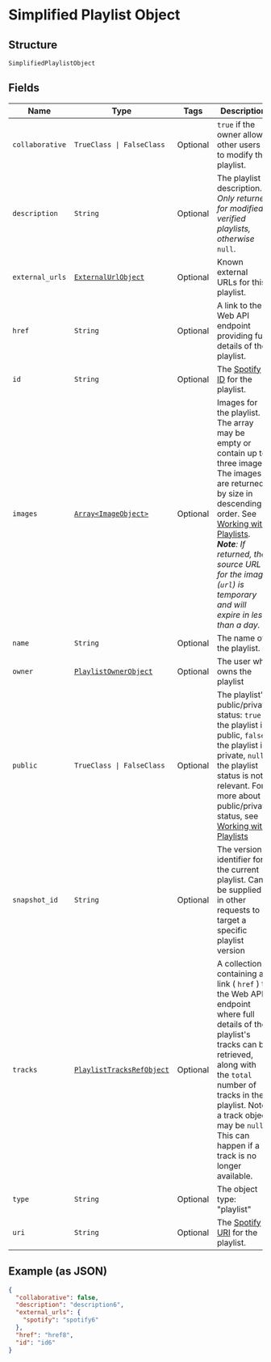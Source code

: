 
# Simplified Playlist Object

## Structure

`SimplifiedPlaylistObject`

## Fields

| Name | Type | Tags | Description |
|  --- | --- | --- | --- |
| `collaborative` | `TrueClass \| FalseClass` | Optional | `true` if the owner allows other users to modify the playlist. |
| `description` | `String` | Optional | The playlist description. _Only returned for modified, verified playlists, otherwise_ `null`. |
| `external_urls` | [`ExternalUrlObject`](../../doc/models/external-url-object.md) | Optional | Known external URLs for this playlist. |
| `href` | `String` | Optional | A link to the Web API endpoint providing full details of the playlist. |
| `id` | `String` | Optional | The [Spotify ID](/documentation/web-api/concepts/spotify-uris-ids) for the playlist. |
| `images` | [`Array<ImageObject>`](../../doc/models/image-object.md) | Optional | Images for the playlist. The array may be empty or contain up to three images. The images are returned by size in descending order. See [Working with Playlists](/documentation/web-api/concepts/playlists). _**Note**: If returned, the source URL for the image (`url`) is temporary and will expire in less than a day._ |
| `name` | `String` | Optional | The name of the playlist. |
| `owner` | [`PlaylistOwnerObject`](../../doc/models/playlist-owner-object.md) | Optional | The user who owns the playlist |
| `public` | `TrueClass \| FalseClass` | Optional | The playlist's public/private status: `true` the playlist is public, `false` the playlist is private, `null` the playlist status is not relevant. For more about public/private status, see [Working with Playlists](/documentation/web-api/concepts/playlists) |
| `snapshot_id` | `String` | Optional | The version identifier for the current playlist. Can be supplied in other requests to target a specific playlist version |
| `tracks` | [`PlaylistTracksRefObject`](../../doc/models/playlist-tracks-ref-object.md) | Optional | A collection containing a link ( `href` ) to the Web API endpoint where full details of the playlist's tracks can be retrieved, along with the `total` number of tracks in the playlist. Note, a track object may be `null`. This can happen if a track is no longer available. |
| `type` | `String` | Optional | The object type: "playlist" |
| `uri` | `String` | Optional | The [Spotify URI](/documentation/web-api/concepts/spotify-uris-ids) for the playlist. |

## Example (as JSON)

```json
{
  "collaborative": false,
  "description": "description6",
  "external_urls": {
    "spotify": "spotify6"
  },
  "href": "href8",
  "id": "id6"
}
```

